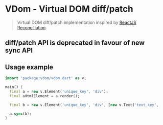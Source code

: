 # VDom - Virtual DOM diff/patch

> Virtual DOM diff/patch implementation inspired by
> [ReactJS Reconciliation](http://facebook.github.io/react/docs/reconciliation.html).

## diff/patch API is deprecated in favour of new sync API

## Usage example

```dart
import 'package:vdom/vdom.dart' as v;

main() {
  final a = new v.Element('unique_key', 'div');
  final aHtmlElement = a.render();

  final b = new v.Element('unique_key', 'div', [new v.Text('text_key', 'Text Content')]);

  a.sync(b);
}
```